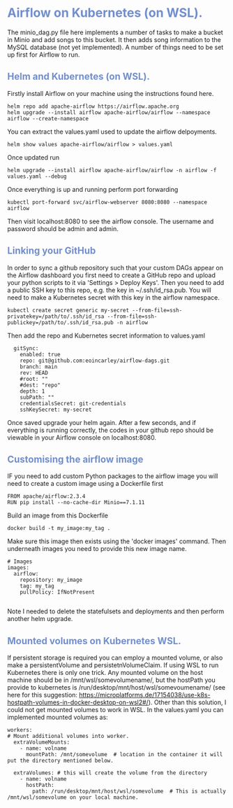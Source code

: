 # <span style="color:#728FCE;">Airflow on Kubernetes (on WSL).</span>

The minio_dag.py file here implements a number of tasks to make a bucket in Minio and add songs to this bucket.
It then adds song information to the MySQL database (not yet implemented). A number of things need to be set
up first for Airflow to run.

## <span style="color:#728FCE;">Helm and Kubernetes (on WSL).</span>

Firstly install Airflow on your machine using the instructions found here. 

```
helm repo add apache-airflow https://airflow.apache.org
helm upgrade --install airflow apache-airflow/airflow --namespace airflow --create-namespace

```

You can extract the values.yaml used to update the airflow delpoyments.

```
helm show values apache-airflow/airflow > values.yaml
```
Once updated run

```
helm upgrade --install airflow apache-airflow/airflow -n airflow -f values.yaml --debug
```

Once everything is up and running perform port forwarding

```
kubectl port-forward svc/airflow-webserver 8080:8080 --namespace airflow
```
Then visit localhost:8080 to see the airflow console. The username and password should be admin and admin.

## <span style="color:#728FCE;">Linking your GitHub</span>

In order to sync a github repository such that your custom DAGs appear on the Airflow dashboard you first need to create a GitHub repo and upload your python scripts to it via 'Settings > Deploy Keys'. Then you need to add a public SSH key to this repo, e.g. the key in ~/.ssh/id_rsa.pub. You will need to make a Kubernetes secret with this key in the airflow namespace.

```
kubectl create secret generic my-secret --from-file=ssh-privatekey=/path/to/.ssh/id_rsa --from-file=ssh-publickey=/path/to/.ssh/id_rsa.pub -n airflow
```

Then add the repo and Kubernetes secret information to values.yaml

```
  gitSync:
    enabled: true
    repo: git@github.com:eoincarley/airflow-dags.git
    branch: main
    rev: HEAD
    #root: ""
    #dest: "repo"
    depth: 1
    subPath: ""
    credentialsSecret: git-credentials
    sshKeySecret: my-secret
```

Once saved upgrade your helm again. After a few seconds, and if everything is running correctly, the codes in your github repo should be viewable in your Airflow console on localhost:8080.

## <span style="color:#728FCE;">Customising the airflow image</span>

IF you need to add custom Python packages to the airflow image you will need to create a custom image using a Dockerfile first

```
FROM apache/airflow:2.3.4
RUN pip install --no-cache-dir Minio==7.1.11
```

Build an image from this Dockerfile

```
docker build -t my_image:my_tag .
```

Make sure this image then exists using the 'docker images' command. Then underneath images you need to provide this new image name.

```
# Images
images:
  airflow: 
    repository: my_image
    tag: my_tag
    pullPolicy: IfNotPresent
    
```

Note I needed to delete the statefulsets and deployments and then perform another helm upgrade.

## <span style="color:#728FCE;">Mounted volumes on Kubernetes WSL.</pan>

If persistent storage is required you can employ a mounted volume, or also make a persistentVolume and persistetnVolumeClaim. If using WSL to run Kubernetes there is only one trick. Any mounted volume on the host machine should be in /mnt/wsl/somevolumename/, but the hostPath you provide to kubernetes is /run/desktop/mnt/host/wsl/somevoumename/ (see here for this suggestion: https://microplatforms.de/17154038/use-k8s-hostpath-volumes-in-docker-desktop-on-wsl2#/). Other than this solution, I could not get mounted volumes to work in WSL. In the values.yaml you can implemented mounted volumes as: 

```
workers:
# Mount additional volumes into worker.
  extraVolumeMounts:                                                                                                                                        
    - name: volname
      mountPath: /mnt/somevolume  # location in the container it will put the directory mentioned below.

  extraVolumes: # this will create the volume from the directory
    - name: volname
      hostPath:
        path: /run/desktop/mnt/host/wsl/somevolume  # This is actually /mnt/wsl/somevolume on your local machine.
```

